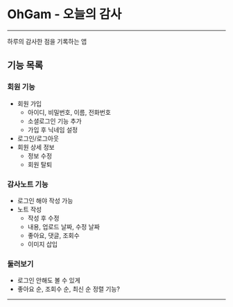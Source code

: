 # OhGam - 오늘의 감사

---

하루의 감사한 점을 기록하는 앱

## 기능 목록

### 회원 기능
- 회원 가입
  - 아이디, 비밀번호, 이름, 전화번호
  - 소셜로그인 기능 추가
  - 가입 후 닉네임 설정
- 로그인/로그아웃
- 회원 상세 정보
  - 정보 수정
  - 회원 탈퇴

### 감사노트 기능
- 로그인 해야 작성 가능
- 노트 작성
  - 작성 후 수정
  - 내용, 업로드 날짜, 수정 날짜
  - 좋아요, 댓글, 조회수
  - 이미지 삽입

### 둘러보기
- 로그인 안해도 볼 수 있게
- 좋아요 순, 조회수 순, 최신 순 정렬 기능?

---